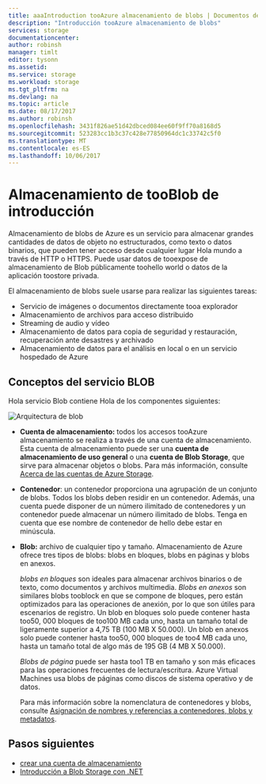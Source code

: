 ```yaml
---
title: aaaIntroduction tooAzure almacenamiento de blobs | Documentos de Microsoft
description: "Introducción tooAzure almacenamiento de blobs"
services: storage
documentationcenter: 
author: robinsh
manager: timlt
editor: tysonn
ms.assetid: 
ms.service: storage
ms.workload: storage
ms.tgt_pltfrm: na
ms.devlang: na
ms.topic: article
ms.date: 08/17/2017
ms.author: robinsh
ms.openlocfilehash: 3431f826ae51d42dbced084ee60f9ff70a8168d5
ms.sourcegitcommit: 523283cc1b3c37c428e77850964dc1c33742c5f0
ms.translationtype: MT
ms.contentlocale: es-ES
ms.lasthandoff: 10/06/2017
---
```

# <a name="introduction-tooblob-storage"></a>Almacenamiento de tooBlob de introducción

Almacenamiento de blobs de Azure es un servicio para almacenar grandes cantidades de datos de objeto no estructurados, como texto o datos binarios, que pueden tener acceso desde cualquier lugar Hola mundo a través de HTTP o HTTPS. Puede usar datos de tooexpose de almacenamiento de Blob públicamente toohello world o datos de la aplicación toostore privada.

El almacenamiento de blobs suele usarse para realizar las siguientes tareas:

* Servicio de imágenes o documentos directamente tooa explorador
* Almacenamiento de archivos para acceso distribuido
* Streaming de audio y vídeo
* Almacenamiento de datos para copia de seguridad y restauración, recuperación ante desastres y archivado
* Almacenamiento de datos para el análisis en local o en un servicio hospedado de Azure

## <a name="blob-service-concepts"></a>Conceptos del servicio BLOB

Hola servicio Blob contiene Hola de los componentes siguientes:

![Arquitectura de blob](./media/storage-blobs-introduction/blob1.png)

* **Cuenta de almacenamiento:** todos los accesos tooAzure almacenamiento se realiza a través de una cuenta de almacenamiento. Esta cuenta de almacenamiento puede ser una **cuenta de almacenamiento de uso general** o una **cuenta de Blob Storage**, que sirve para almacenar objetos o blobs. Para más información, consulte [Acerca de las cuentas de Azure Storage](../common/storage-create-storage-account.md?toc=%2fazure%2fstorage%2fblobs%2ftoc.json).

* **Contenedor**: un contenedor proporciona una agrupación de un conjunto de blobs. Todos los blobs deben residir en un contenedor. Además, una cuenta puede disponer de un número ilimitado de contenedores y un contenedor puede almacenar un número ilimitado de blobs. Tenga en cuenta que ese nombre de contenedor de hello debe estar en minúscula.

* **Blob:** archivo de cualquier tipo y tamaño. Almacenamiento de Azure ofrece tres tipos de blobs: blobs en bloques, blobs en páginas y blobs en anexos.
  
    *blobs en bloques* son ideales para almacenar archivos binarios o de texto, como documentos y archivos multimedia. *Blobs en anexos* son similares blobs tooblock en que se compone de bloques, pero están optimizados para las operaciones de anexión, por lo que son útiles para escenarios de registro. Un blob en bloques solo puede contener hasta too50, 000 bloques de too100 MB cada uno, hasta un tamaño total de ligeramente superior a 4,75 TB (100 MB X 50.000). Un blob en anexos solo puede contener hasta too50, 000 bloques de too4 MB cada uno, hasta un tamaño total de algo más de 195 GB (4 MB X 50.000).
  
    *Blobs de página* puede ser hasta too1 TB en tamaño y son más eficaces para las operaciones frecuentes de lectura/escritura. Azure Virtual Machines usa blobs de páginas como discos de sistema operativo y de datos.
  
    Para más información sobre la nomenclatura de contenedores y blobs, consulte [Asignación de nombres y referencias a contenedores, blobs y metadatos](/rest/api/storageservices/Naming-and-Referencing-Containers--Blobs--and-Metadata).

## <a name="next-steps"></a>Pasos siguientes

* [crear una cuenta de almacenamiento](../common/storage-create-storage-account.md?toc=%2fazure%2fstorage%2fblobs%2ftoc.json)
* [Introducción a Blob Storage con .NET](storage-dotnet-how-to-use-blobs.md)